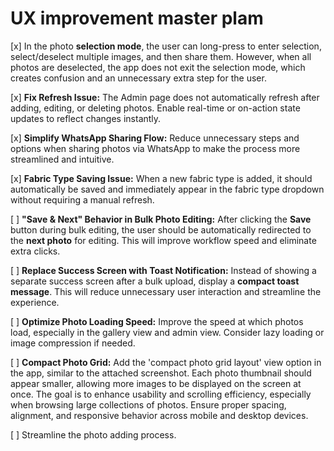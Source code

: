 # UX improvement master plam

[x] In the photo **selection mode**, the user can long-press to enter selection, select/deselect multiple images, and then share them. However, when all photos are deselected, the app does not exit the selection mode, which creates confusion and an unnecessary extra step for the user.

[x] **Fix Refresh Issue:**
   The Admin page does not automatically refresh after adding, editing, or deleting photos. Enable real-time or on-action state updates to reflect changes instantly.

[x] **Simplify WhatsApp Sharing Flow:**
   Reduce unnecessary steps and options when sharing photos via WhatsApp to make the process more streamlined and intuitive.

[x] **Fabric Type Saving Issue:**
   When a new fabric type is added, it should automatically be saved and immediately appear in the fabric type dropdown without requiring a manual refresh.

[ ] **"Save & Next" Behavior in Bulk Photo Editing:**
   After clicking the **Save** button during bulk editing, the user should be automatically redirected to the **next photo** for editing. This will improve workflow speed and eliminate extra clicks.

[ ] **Replace Success Screen with Toast Notification:**
   Instead of showing a separate success screen after a bulk upload, display a **compact toast message**. This will reduce unnecessary user interaction and streamline the experience.

[ ] **Optimize Photo Loading Speed:**
   Improve the speed at which photos load, especially in the gallery view and admin view. Consider lazy loading or image compression if needed.

[ ] **Compact Photo Grid:** Add the 'compact photo grid layout' view option in the app, similar to the attached screenshot. Each photo thumbnail should appear smaller, allowing more images to be displayed on the screen at once. The goal is to enhance usability and scrolling efficiency, especially when browsing large collections of photos. Ensure proper spacing, alignment, and responsive behavior across mobile and desktop devices.

[ ] Streamline the photo adding process.